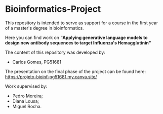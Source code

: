 # Bioinformatics-Project
This repository is intended to serve as support for a course in the first year of a master's degree in bioinformatics.

Here you can find work on **"Applying generative language models to design new antibody sequences to target Influenza's Hemagglutinin"**

The content of this repository was developed by: 
- Carlos Gomes, PG51681

The presentation on the final phase of the project can be found here: https://projeto-bioinf-pg51681.my.canva.site/  

Work supervised by: 
- Pedro Moreira; 
- Diana Lousa;
- Miguel Rocha.
